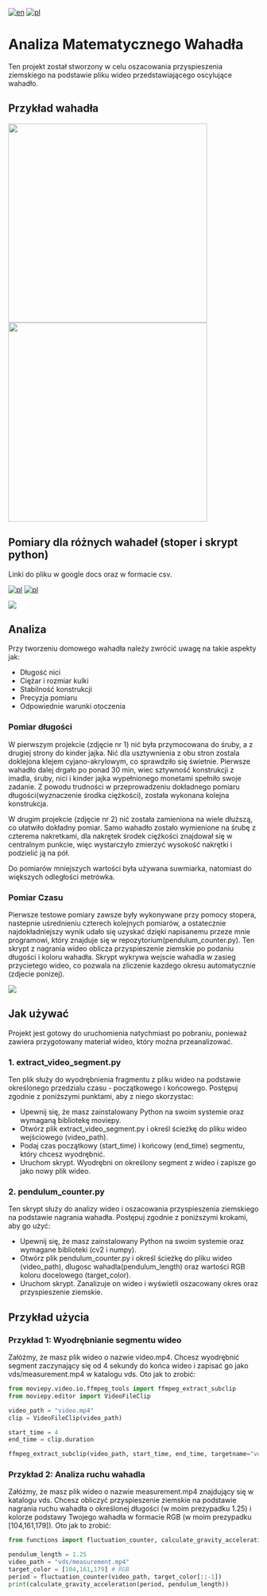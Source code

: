 [![en](https://img.shields.io/badge/lang-en-blue.svg)](https://github.com/perqu/math-pendulum/blob/main/README.md)
[![pl](https://img.shields.io/badge/lang-pl-red.svg)](https://github.com/perqu/math-pendulum/blob/main/README.pl.md)

# Analiza Matematycznego Wahadła
Ten projekt został stworzony w celu oszacowania przyspieszenia ziemskiego na podstawie pliku wideo przedstawiającego oscylujące wahadło.

## Przykład wahadła
<img src="imgs/pendulum1.jpg" width="400">
<img src="imgs/pendulum2.jpg" width="400">

## Pomiary dla różnych wahadeł (stoper i skrypt python)

Linki do pliku w google docs oraz w formacie csv.

[![pl](https://img.shields.io/badge/CSV-blue)](https://github.com/perqu/math-pendulum/blob/main/data/measurements.csv)
[![pl](https://img.shields.io/badge/Google_docs-blue)](https://docs.google.com/spreadsheets/d/1XhGYWd3TXwpD9Gf9mUDflV4fyDKOh834PaEkRYOEbg8/edit?usp=sharing)

<img src="imgs/measurements.png">

## Analiza

Przy tworzeniu domowego wahadła należy zwrócić uwagę na takie aspekty jak:
- Długość nici
- Ciężar i rozmiar kulki
- Stabilność konstrukcji
- Precyzja pomiaru
- Odpowiednie warunki otoczenia

### Pomiar długości

W pierwszym projekcie (zdjęcie nr 1) nić była przymocowana do śruby, a z drugiej strony do kinder jajka. Nić dla usztywnienia z obu stron zostala doklejona klejem cyjano-akrylowym, co sprawdziło się świetnie.
Pierwsze wahadło dalej drgało po ponad 30 min, wiec sztywność konstrukcji z imadla, śruby, nici i kinder jajka wypełnionego monetami spełniło swoje zadanie. Z powodu trudności w przeprowadzeniu dokładnego pomiaru długości(wyznaczenie środka ciężkości), została wykonana kolejna konstrukcja. 

W drugim projekcie (zdjęcie nr 2) nić została zamieniona na wiele dłuższą, co ułatwiło dokładny pomiar. Samo wahadło zostało wymienione na śrubę z czterema nakretkami, dla nakrętek środek ciężkości znajdował się w centralnym punkcie, więc wystarczyło zmierzyć wysokość nakrętki i podzielić ją na pół.

Do pomiarów mniejszych wartości była używana suwmiarka, natomiast do większych odległości metrówka.

### Pomiar Czasu

Pierwsze testowe pomiary zawsze były wykonywane przy pomocy stopera, nastepnie uśrednieniu czterech kolejnych pomiarów, a ostatecznie najdokładniejszy wynik udało się uzyskać dzięki napisanemu przeze mnie programowi, który znajduje się w repozytorium(pendulum_counter.py). Ten skrypt z nagrania wideo oblicza przyspieszenie ziemskie po podaniu długości i koloru wahadła. Skrypt wykrywa wejscie wahadla w zasieg przycietego wideo, co pozwala na zliczenie kazdego okresu automatycznie (zdjecie ponizej).

<img src="imgs/opencv.png">


## Jak używać

Projekt jest gotowy do uruchomienia natychmiast po pobraniu, ponieważ zawiera przygotowany materiał wideo, który można przeanalizować.

### 1. extract_video_segment.py

Ten plik służy do wyodrębnienia fragmentu z pliku wideo na podstawie określonego przedzialu czasu - początkowego i końcowego. Postępuj zgodnie z poniższymi punktami, aby z niego skorzystac:

- Upewnij się, że masz zainstalowany Python na swoim systemie oraz wymaganą bibliotekę moviepy.
- Otwórz plik extract_video_segment.py i określ ścieżkę do pliku wideo wejściowego (video_path).
- Podaj czas początkowy (start_time) i końcowy (end_time) segmentu, który chcesz wyodrębnić.
- Uruchom skrypt. Wyodrębni on określony segment z wideo i zapisze go jako nowy plik wideo.

### 2. pendulum_counter.py

Ten skrypt służy do analizy wideo i oszacowania przyspieszenia ziemskiego na podstawie nagrania wahadła. Postępuj zgodnie z poniższymi krokami, aby go użyć:

- Upewnij się, że masz zainstalowany Python na swoim systemie oraz wymagane biblioteki (cv2 i numpy).
- Otwórz plik pendulum_counter.py i określ ścieżkę do pliku wideo (video_path), dlugosc wahadla(pendulum_length) oraz wartości RGB koloru docelowego (target_color).
- Uruchom skrypt. Zanalizuje on wideo i wyświetli oszacowany okres oraz przyspieszenie ziemskie.

## Przykład użycia

### Przykład 1: Wyodrębnianie segmentu wideo

Załóżmy, że masz plik wideo o nazwie video.mp4. Chcesz wyodrębnić segment zaczynający się od 4 sekundy do końca wideo i zapisać go jako vds/measurement.mp4 w katalogu vds. Oto jak to zrobić:

```python
from moviepy.video.io.ffmpeg_tools import ffmpeg_extract_subclip
from moviepy.editor import VideoFileClip

video_path = "video.mp4"
clip = VideoFileClip(video_path)

start_time = 4
end_time = clip.duration

ffmpeg_extract_subclip(video_path, start_time, end_time, targetname="vds/measurement.mp4")

```
### Przykład 2: Analiza ruchu wahadla

Załóżmy, że masz plik wideo o nazwie measurement.mp4 znajdujący się w katalogu vds. Chcesz obliczyć przyspieszenie ziemskie na podstawie nagrania ruchu wahadła o określonej długości (w moim prezypadku 1.25) i kolorze podstawy Twojego wahadła w formacie RGB (w moim prezypadku [104,161,179]). Oto jak to zrobić:

```python
from functions import fluctuation_counter, calculate_gravity_acceleration

pendulum_length = 1.25
video_path = "vds/measurement.mp4"
target_color = [104,161,179] # RGB
period = fluctuation_counter(video_path, target_color[::-1])
print(calculate_gravity_acceleration(period, pendulum_length))